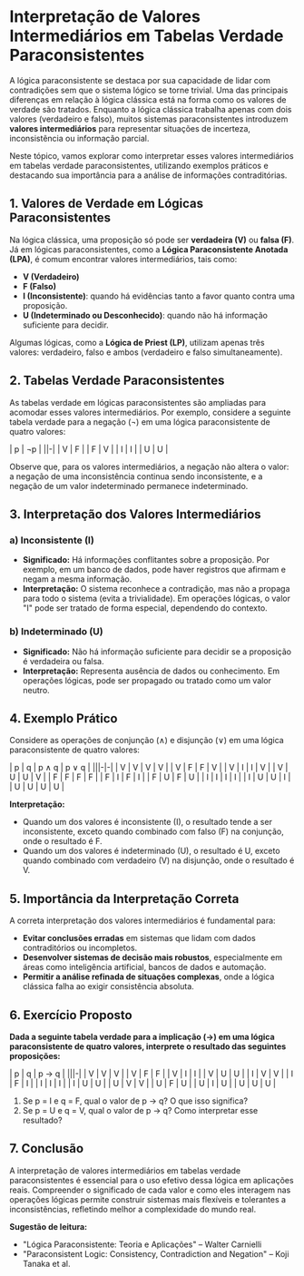 # Interpretação de Valores Intermediários em Tabelas Verdade Paraconsistentes

A lógica paraconsistente se destaca por sua capacidade de lidar com contradições sem que o sistema lógico se torne trivial. Uma das principais diferenças em relação à lógica clássica está na forma como os valores de verdade são tratados. Enquanto a lógica clássica trabalha apenas com dois valores (verdadeiro e falso), muitos sistemas paraconsistentes introduzem **valores intermediários** para representar situações de incerteza, inconsistência ou informação parcial.

Neste tópico, vamos explorar como interpretar esses valores intermediários em tabelas verdade paraconsistentes, utilizando exemplos práticos e destacando sua importância para a análise de informações contraditórias.



## 1. Valores de Verdade em Lógicas Paraconsistentes

Na lógica clássica, uma proposição só pode ser **verdadeira (V)** ou **falsa (F)**. Já em lógicas paraconsistentes, como a **Lógica Paraconsistente Anotada (LPA)**, é comum encontrar valores intermediários, tais como:

- **V (Verdadeiro)**
- **F (Falso)**
- **I (Inconsistente)**: quando há evidências tanto a favor quanto contra uma proposição.
- **U (Indeterminado ou Desconhecido)**: quando não há informação suficiente para decidir.

Algumas lógicas, como a **Lógica de Priest (LP)**, utilizam apenas três valores: verdadeiro, falso e ambos (verdadeiro e falso simultaneamente).



## 2. Tabelas Verdade Paraconsistentes

As tabelas verdade em lógicas paraconsistentes são ampliadas para acomodar esses valores intermediários. Por exemplo, considere a seguinte tabela verdade para a negação (¬) em uma lógica paraconsistente de quatro valores:

| p | ¬p |
||-|
| V | F  |
| F | V  |
| I | I  |
| U | U  |

Observe que, para os valores intermediários, a negação não altera o valor: a negação de uma inconsistência continua sendo inconsistente, e a negação de um valor indeterminado permanece indeterminado.



## 3. Interpretação dos Valores Intermediários

### a) **Inconsistente (I)**

- **Significado:** Há informações conflitantes sobre a proposição. Por exemplo, em um banco de dados, pode haver registros que afirmam e negam a mesma informação.
- **Interpretação:** O sistema reconhece a contradição, mas não a propaga para todo o sistema (evita a trivialidade). Em operações lógicas, o valor "I" pode ser tratado de forma especial, dependendo do contexto.

### b) **Indeterminado (U)**

- **Significado:** Não há informação suficiente para decidir se a proposição é verdadeira ou falsa.
- **Interpretação:** Representa ausência de dados ou conhecimento. Em operações lógicas, pode ser propagado ou tratado como um valor neutro.



## 4. Exemplo Prático

Considere as operações de conjunção (∧) e disjunção (∨) em uma lógica paraconsistente de quatro valores:

| p | q | p ∧ q | p ∨ q |
|||-|-|
| V | V |   V   |   V   |
| V | F |   F   |   V   |
| V | I |   I   |   V   |
| V | U |   U   |   V   |
| F | F |   F   |   F   |
| F | I |   F   |   I   |
| F | U |   F   |   U   |
| I | I |   I   |   I   |
| I | U |   U   |   I   |
| U | U |   U   |   U   |

**Interpretação:**
- Quando um dos valores é inconsistente (I), o resultado tende a ser inconsistente, exceto quando combinado com falso (F) na conjunção, onde o resultado é F.
- Quando um dos valores é indeterminado (U), o resultado é U, exceto quando combinado com verdadeiro (V) na disjunção, onde o resultado é V.



## 5. Importância da Interpretação Correta

A correta interpretação dos valores intermediários é fundamental para:

- **Evitar conclusões erradas** em sistemas que lidam com dados contraditórios ou incompletos.
- **Desenvolver sistemas de decisão mais robustos**, especialmente em áreas como inteligência artificial, bancos de dados e automação.
- **Permitir a análise refinada de situações complexas**, onde a lógica clássica falha ao exigir consistência absoluta.



## 6. Exercício Proposto

**Dada a seguinte tabela verdade para a implicação (→) em uma lógica paraconsistente de quatro valores, interprete o resultado das seguintes proposições:**

| p | q | p → q |
|||-|
| V | V |   V   |
| V | F |   F   |
| V | I |   I   |
| V | U |   U   |
| I | V |   V   |
| I | F |   I   |
| I | I |   I   |
| I | U |   U   |
| U | V |   V   |
| U | F |   U   |
| U | I |   U   |
| U | U |   U   |

1. Se p = I e q = F, qual o valor de p → q? O que isso significa?
2. Se p = U e q = V, qual o valor de p → q? Como interpretar esse resultado?



## 7. Conclusão

A interpretação de valores intermediários em tabelas verdade paraconsistentes é essencial para o uso efetivo dessa lógica em aplicações reais. Compreender o significado de cada valor e como eles interagem nas operações lógicas permite construir sistemas mais flexíveis e tolerantes a inconsistências, refletindo melhor a complexidade do mundo real.



**Sugestão de leitura:**  
- "Lógica Paraconsistente: Teoria e Aplicações" – Walter Carnielli  
- "Paraconsistent Logic: Consistency, Contradiction and Negation" – Koji Tanaka et al.